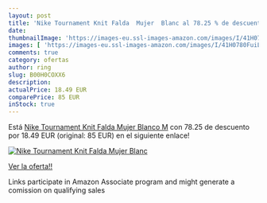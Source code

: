 ```yaml
---
layout: post
title: 'Nike Tournament Knit Falda  Mujer  Blanc al 78.25 % de descuento'
date: 
thumbnailImage: 'https://images-eu.ssl-images-amazon.com/images/I/41H0780FuiL._SL200_.jpg'
images: [ 'https://images-eu.ssl-images-amazon.com/images/I/41H0780FuiL._SL200_.jpg' ]
comments: true
category: ofertas
author: ring
slug: B00H0COXX6
description:
actualPrice: 18.49 EUR
comparePrice: 85 EUR
inStock: true
---
```


Está [Nike Tournament Knit Falda  Mujer  Blanco  M](https://www.amazon.es/dp/B00H0COXX6/?tag=tolees-21) con 78.25 de descuento por 18.49 EUR (original: 85 EUR) en el siguiente enlace!

[![Nike Tournament Knit Falda  Mujer  Blanc](https://images-eu.ssl-images-amazon.com/images/I/41H0780FuiL._SL200_.jpg)](https://www.amazon.es/dp/B00H0COXX6/?tag=tolees-21)

[Ver la oferta!!](https://www.amazon.es/dp/B00H0COXX6/?tag=tolees-21)

Links participate in Amazon Associate program and might generate a comission on qualifying sales


